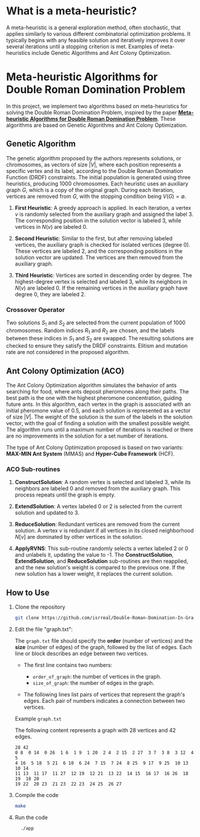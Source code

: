 # What is a meta-heuristic?
A meta-heuristic is a general exploration method, often stochastic, that applies similarly to various different combinatorial optimization problems. It typically begins with any feasible solution and iteratively improves it over several iterations until a stopping criterion is met. Examples of meta-heuristics include Genetic Algorithms and Ant Colony Optimization.


# Meta-heuristic Algorithms for Double Roman Domination Problem

In this project, we implement two algorithms based on meta-heuristics for solving the Double Roman Domination Problem, inspired by the paper [**Meta-heuristic Algorithms for Double Roman Domination Problem**](https://doi.org/10.1016/j.asoc.2024.111306).
 These algorithms are based on Genetic Algorithms and Ant Colony Optimization.

## Genetic Algorithm

The genetic algorithm proposed by the authors represents solutions, or chromosomes, as vectors of size $|V|$, where each position represents a specific vertex and its label, according to the Double Roman Domination Function (DRDF) constraints. The initial population is generated using three heuristics, producing 1000 chromosomes. Each heuristic uses an auxiliary graph $G$, which is a copy of the original graph. During each iteration, vertices are removed from $G$, with the stopping condition being $V(G) = \emptyset$.

1. **First Heuristic**: A greedy approach is applied. In each iteration, a vertex $v$ is randomly selected from the auxiliary graph and assigned the label 3. The corresponding position in the solution vector is labeled 3, while vertices in $N(v)$ are labeled 0.
   
2. **Second Heuristic**: Similar to the first, but after removing labeled vertices, the auxiliary graph is checked for isolated vertices (degree 0). These vertices are labeled 2, and the corresponding positions in the solution vector are updated. The vertices are then removed from the auxiliary graph.

3. **Third Heuristic**: Vertices are sorted in descending order by degree. The highest-degree vertex is selected and labeled 3, while its neighbors in $N(v)$ are labeled 0. If the remaining vertices in the auxiliary graph have degree 0, they are labeled 2.

### Crossover Operator

Two solutions $S_1$ and $S_2$ are selected from the current population of 1000 chromosomes. Random indices $R_1$ and $R_2$ are chosen, and the labels between these indices in $S_1$ and $S_2$ are swapped. The resulting solutions are checked to ensure they satisfy the DRDF constraints. Elitism and mutation rate are not considered in the proposed algorithm.

## Ant Colony Optimization (ACO)

The Ant Colony Optimization algorithm simulates the behavior of ants searching for food, where ants deposit pheromones along their paths. The best path is the one with the highest pheromone concentration, guiding future ants. In this algorithm, each vertex in the graph is associated with an initial pheromone value of 0.5, and each solution is represented as a vector of size $|V|$. The weight of the solution is the sum of the labels in the solution vector, with the goal of finding a solution with the smallest possible weight. The algorithm runs until a maximum number of iterations is reached or there are no improvements in the solution for a set number of iterations.

The type of Ant Colony Optimization proposed is based on two variants: **MAX-MIN Ant System** (MMAS) and **Hyper-Cube Framework** (HCF).

### ACO Sub-routines

1. **ConstructSolution**: A random vertex is selected and labeled 3, while its neighbors are labeled 0 and removed from the auxiliary graph. This process repeats until the graph is empty.

2. **ExtendSolution**: A vertex labeled 0 or 2 is selected from the current solution and updated to 3.

3. **ReduceSolution**: Redundant vertices are removed from the current solution. A vertex $v$ is redundant if all vertices in its closed neighborhood $N[v]$ are dominated by other vertices in the solution.

4. **ApplyRVNS**: This sub-routine randomly selects a vertex labeled 2 or 0 and unlabels it, updating the value to -1. The **ConstructSolution**, **ExtendSolution**, and **ReduceSolution** sub-routines are then reapplied, and the new solution's weight is compared to the previous one. If the new solution has a lower weight, it replaces the current solution.



## How to Use

1. Clone the repository
   ```bash
   git clone https://github.com/isrreal/Double-Roman-Domination-In-Graphs-meta-heuristics.git
2. Edit the file "graph.txt":

   The `graph.txt` file should specify the **order** (number of vertices) and the **size** (number of edges) of the graph, followed by the list of edges. Each line or block describes an edge between two vertices.

   - The first line contains two numbers:
     - `order_of_graph`: the number of vertices in the graph.
     - `size_of_graph`: the number of edges in the graph.
   
   - The following lines list pairs of vertices that represent the graph's edges. Each pair of numbers indicates a connection between two vertices.

   Example `graph.txt`

   The following content represents a graph with 28 vertices and 42 edges.

      ```plaintext
      28 42
      0 8  0 14  0 26  1 6  1 9  1 20  2 4  2 15  2 27  3 7  3 8  3 12  4 5
      4 16  5 18  5 21  6 10  6 24  7 15  7 24  8 25  9 17  9 25  10 13  10 14
      11 13  11 17  11 27  12 19  12 21  13 22  14 15  16 17  16 26  18 19  18 20
      19 22  20 23  21 23  22 23  24 25  26 27

3. Compile the code
   ```bash
   make
   
4. Run the code
   ```bash
     ./app

